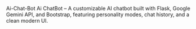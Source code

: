 Ai-Chat-Bot
Ai ChatBot – A customizable AI chatbot built with Flask, Google Gemini API, and Bootstrap, featuring personality modes, chat history, and a clean modern UI.
